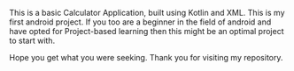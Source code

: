 This is a basic Calculator Application, built using Kotlin and XML.
This is my first android project. If you too are a beginner in the field of android and have opted for Project-based learning then this might be an optimal project to start with.

Hope you get what you were seeking. 
Thank you for visiting my repository.
